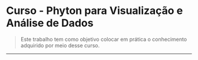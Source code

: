 # Curso - Phyton para Visualização e Análise de Dados

>Este trabalho tem como objetivo colocar em prática o conhecimento adquirido por meio desse curso.
---
